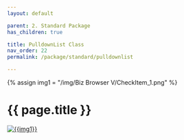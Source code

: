 ```yaml
---
layout: default

parent: 2. Standard Package
has_children: true

title: PulldownList Class
nav_order: 22
permalink: /package/standard/pulldownlist

---
```

{% assign img1 = "/img/Biz Browser V/CheckItem_1.png" %}

# {{ page.title }}

<a href="{{ img1 }}" target="_blank"> <img src="{{ img1 }}" alt="{{img1}}"></a>